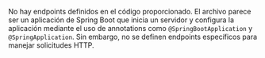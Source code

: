 No hay endpoints definidos en el código proporcionado. El archivo parece ser un aplicación de Spring Boot que inicia un servidor y configura la aplicación mediante el uso de annotations como `@SpringBootApplication` y `@SpringApplication`. Sin embargo, no se definen endpoints específicos para manejar solicitudes HTTP.